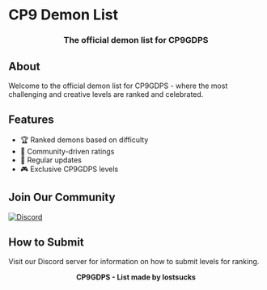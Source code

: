 # CP9 Demon List

<div align="center">

### The official demon list for CP9GDPS

</div>

## About

Welcome to the official demon list for CP9GDPS - where the most challenging and creative levels are ranked and celebrated.

## Features

- 🏆 Ranked demons based on difficulty
- 👥 Community-driven ratings
- 🔄 Regular updates
- 🎮 Exclusive CP9GDPS levels

## Join Our Community

[![Discord](https://img.shields.io/badge/Discord-Join%20Us-7289DA?style=for-the-badge&logo=discord&logoColor=white)](https://discord.gg/hJ23CaBNPn)

## How to Submit

Visit our Discord server for information on how to submit levels for ranking.

<div align="center">

**CP9GDPS - List made by lostsucks**

</div>
